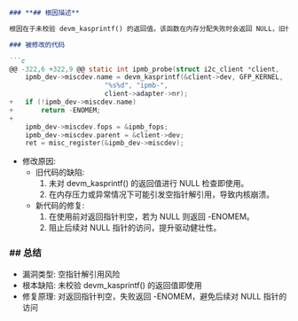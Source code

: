 ```markdown
### **## 根因描述**

根因在于未校验 devm_kasprintf() 的返回值。该函数在内存分配失败时会返回 NULL，旧代码直接将返回值赋给 ipmb_dev->miscdev.name 而未做判空，后续在 misc_register() 等路径中使用该指针可能导致空指针解引用并触发内核崩溃。需要在赋值后立即检查并在失败时返回 -ENOMEM，避免继续执行。

### 被修改的代码

```c
@@ -322,6 +322,9 @@ static int ipmb_probe(struct i2c_client *client,
 	ipmb_dev->miscdev.name = devm_kasprintf(&client->dev, GFP_KERNEL,
 						"%s%d", "ipmb-",
 						client->adapter->nr);
+	if (!ipmb_dev->miscdev.name)
+		return -ENOMEM;
+
 	ipmb_dev->miscdev.fops = &ipmb_fops;
 	ipmb_dev->miscdev.parent = &client->dev;
 	ret = misc_register(&ipmb_dev->miscdev);
```

- 修改原因:
  - 旧代码的缺陷:
    1. 未对 devm_kasprintf() 的返回值进行 NULL 检查即使用。
    2. 在内存压力或异常情况下可能引发空指针解引用，导致内核崩溃。
  - 新代码的修复:
    1. 在使用前对返回指针判空，若为 NULL 则返回 -ENOMEM。
    2. 阻止后续对 NULL 指针的访问，提升驱动健壮性。

### **## 总结**

- 漏洞类型: 空指针解引用风险
- 根本缺陷: 未校验 devm_kasprintf() 的返回值即使用
- 修复原理: 对返回指针判空，失败返回 -ENOMEM，避免后续对 NULL 指针的访问
```